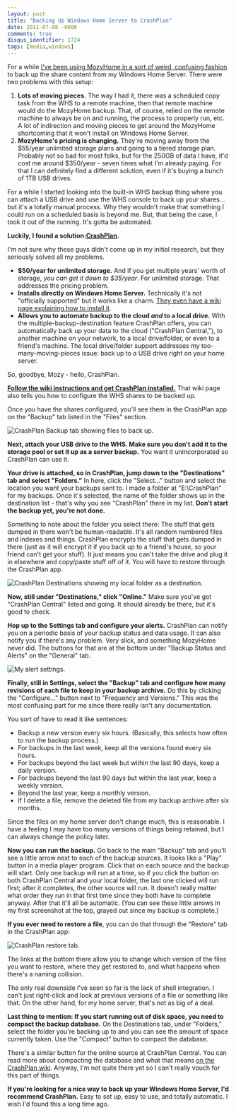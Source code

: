 ```yaml
---
layout: post
title: "Backing Up Windows Home Server to CrashPlan"
date: 2011-07-08 -0800
comments: true
disqus_identifier: 1724
tags: [media,windows]
---
```

For a while [I've been using MozyHome in a sort of weird, confusing
fashion](/archive/2009/08/17/backing-up-windows-home-server-to-mozyhome.aspx)
to back up the share content from my Windows Home Server. There were two
problems with this setup:

1.  **Lots of moving pieces.** The way I had it, there was a scheduled
    copy task from the WHS to a remote machine, then that remote machine
    would do the MozyHome backup. That, of course, relied on the remote
    machine to always be on and running, the process to properly run,
    etc. A lot of indirection and moving pieces to get around the
    MozyHome shortcoming that it won't install on Windows Home Server.
2.  **MozyHome's pricing is changing.** They're moving away from the
    \$55/year unlimited storage plans and going to a tiered storage
    plan. Probably not so bad for most folks, but for the 250GB of data
    I have, it'd cost me around \$350/year - seven times what I'm
    already paying. For that I can definitely find a different solution,
    even if it's buying a bunch of 1TB USB drives.

For a while I started looking into the built-in WHS backup thing where
you can attach a USB drive and use the WHS console to back up your
shares... but it's a totally manual process. Why they wouldn't make that
something I could run on a scheduled basis is beyond me. But, that being
the case, I took it out of the running. It's gotta be automated.

**Luckily, I found a
solution:**[**CrashPlan**](http://www.crashplan.com/)**.**

I'm not sure why these guys didn't come up in my initial research, but
they seriously solved all my problems.

-   **\$50/year for unlimited storage.** And if you get multiple years'
    worth of storage, *you can get it down to \$35/year*. For unlimited
    storage. That addresses the pricing problem.
-   **Installs directly on Windows Home Server.** Technically it's not
    "officially supported" but it works like a charm. [They even have a
    wiki page explaining how to install
    it](http://support.crashplan.com/doku.php/recipe/whs_installation).
-   **Allows you to automate backup to the cloud *and* to a local
    drive.** With the multiple-backup-destination feature CrashPlan
    offers, you can automatically back up your data to the cloud
    ("CrashPlan Central,"), to another machine on your network, to a
    local drive/folder, or even to a friend's machine. The local
    drive/folder support addresses my too-many-moving-pieces issue: back
    up to a USB drive right on your home server.

So, goodbye, Mozy - hello, CrashPlan.

[**Follow the wiki instructions and get CrashPlan
installed.**](http://support.crashplan.com/doku.php/recipe/whs_installation)
That wiki page also tells you how to configure the WHS shares to be
backed up.

Once you have the shares configured, you'll see them in the CrashPlan
app on the "Backup" tab listed in the "Files" section.

![CrashPlan Backup tab showing files to back
up.](https://hyqi8g.bl3301.livefilestore.com/y2phxJDKmMePEvDTJvlHDBJaBKbW8-2i3SW0LLYRn0GbYgGQ-4eWd0GBabtAA0HxuXb42BrX6jL0tRfr_kLFPgAiuMtF7DshphlqMJOxGdk09o/20110708crashplanbackup.png?psid=1)

**Next, attach your USB drive to the WHS. Make sure you don't add it to
the storage pool or set it up as a server backup.** You want it
unincorporated so CrashPlan can use it.

**Your drive is attached, so in CrashPlan, jump down to the
"Destinations" tab and select "Folders."** In here, click the
"Select..." button and select the location you want your backups sent
to. I made a folder at "E:\\CrashPlan" for my backups. Once it's
selected, the name of the folder shows up in the destination list -
that's why you see "CrashPlan" there in my list. **Don't start the
backup yet, you're not done.**

Something to note about the folder you select there: The stuff that gets
dumped in there won't be human-readable. It's all random numbered files
and indexes and things. CrashPlan encrypts the stuff that gets dumped in
there (just as it will encrypt it if you back up to a friend's house, so
your friend can't get your stuff). It just means you can't take the
drive and plug it in elsewhere and copy/paste stuff off of it. You will
have to restore through the CrashPlan app.

![CrashPlan Destinations showing my local folder as a
destination.](https://hyqi8g.bl3301.livefilestore.com/y2pbRXydjGCg6HjOTLGNCblEGB0uU13DkhxHR91tAgz9fphUiMb6_6RCK4goFwr_gXPcDTOWFcKvNYWUaKw8IqN5vffe4arLWq26Go6dhSIgP0/20110708crashplandestin.png?psid=1)

**Now, still under "Destinations," click "Online."** Make sure you've
got "CrashPlan Central" listed and going. It should already be there,
but it's good to check.

**Hop up to the Settings tab and configure your alerts.** CrashPlan can
notify you on a periodic basis of your backup status and data usage. It
can also notify you if there's any problem. Very slick, and something
MozyHome never did. The buttons for that are at the bottom under "Backup
Status and Alerts" on the "General" tab.

![My alert
settings.](https://hyqi8g.bl3301.livefilestore.com/y2pS6yGZJJXHukAvRcc6lGY-YRjiaS3taP6K-Tu0a3J_Nviry2zOEAaVCseUloKLUcB8ZxAAj-NLIV4-ifNY05vbSHL5WJ9HVBonx-xIwTucmU/20110708crashplansettin.png?psid=1)

**Finally, still in Settings, select the "Backup" tab and configure how
many revisions of each file to keep in your backup archive.** Do this by
clicking the "Configure..." button next to "Frequency and Versions."
This was the most confusing part for me since there really isn't any
documentation.

You sort of have to read it like sentences:

-   Backup a new version every six hours. (Basically, this selects how
    often to run the backup process.)
-   For backups in the last week, keep all the versions found every six
    hours.
-   For backups beyond the last week but within the last 90 days, keep a
    daily version.
-   For backups beyond the last 90 days but within the last year, keep a
    weekly version.
-   Beyond the last year, keep a monthly version.
-   If I delete a file, remove the deleted file from my backup archive
    after six months.

Since the files on my home server don't change much, this is reasonable.
I have a feeling I may have too many versions of things being retained,
but I can always change the policy later.

**Now you can run the backup.** Go back to the main "Backup" tab and
you'll see a little arrow next to each of the backup sources. It looks
like a "Play" button in a media player program. Click that on each
source and the backup will start. Only one backup will run at a time, so
if you click the button on both CrashPlan Central and your local folder,
the last one clicked will run first; after it completes, the other
source will run. It doesn't really matter what order they run in that
first time since they both have to complete anyway. After that it'll all
be automatic. (You can see these little arrows in my first screenshot at
the top, grayed out since my backup is complete.)

**If you ever need to restore a file**, you can do that through the
"Restore" tab in the CrashPlan app:

![CrashPlan restore
tab.](https://hyqi8g.bl3301.livefilestore.com/y2pPm9ymQXOB3NStozKb1GxzjS-LI2TxmufSIpFIBHup81bd6qOqevOZ7Lu7qX1bYOZ8S06yfXzHwB56P18J-IVrDVKAb38_FReX1zaXf4_bBM/20110708crashplanrestor.png?psid=1)

The links at the bottom there allow you to change which version of the
files you want to restore, where they get restored to, and what happens
when there's a naming collision.

The only real downside I've seen so far is the lack of shell
integration. I can't just right-click and look at previous versions of a
file or something like that. On the other hand, for my home server,
that's not as big of a deal.

**Last thing to mention: If you start running out of disk space, you
need to compact the backup database.** On the Destinations tab, under
"Folders," select the folder you're backing up to and you can see the
amount of space currently taken. Use the "Compact" button to compact the
database.

There's a similar button for the online source at CrashPlan Central. You
can read more about compacting the database and what that means [on the
CrashPlan
wiki](http://support.crashplan.com/doku.php/how_to/delete_files_or_archives_from_crashplan_central).
Anyway, I'm not quite there yet so I can't really vouch for this part of
things.

**If you're looking for a nice way to back up your Windows Home Server,
I'd recommend CrashPlan.** Easy to set up, easy to use, and totally
automatic. I wish I'd found this a long time ago.

